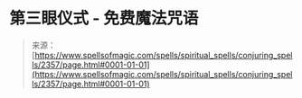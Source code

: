 <!--yml

类别: 未分类

日期: 2024-06-12 18:35:56

-->

# 第三眼仪式 - 免费魔法咒语

> 来源：[https://www.spellsofmagic.com/spells/spiritual_spells/conjuring_spells/2357/page.html#0001-01-01](https://www.spellsofmagic.com/spells/spiritual_spells/conjuring_spells/2357/page.html#0001-01-01)
